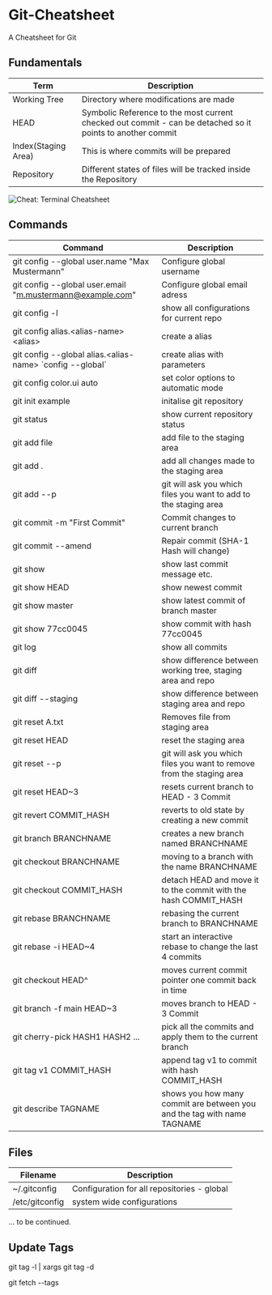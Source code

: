 # Git-Cheatsheet
A Cheatsheet for Git 

## Fundamentals
| Term | Description |
| ----------- | ----------- |
| Working Tree | Directory where modifications are made |
| HEAD | Symbolic Reference to the most current checked out commit - can be detached so it points to another commit |
| Index(Staging Area) | This is where commits will be prepared |
| Repository | Different states of files will be tracked inside the Repository |

![Cheat: Terminal Cheatsheet](https://github.com/SebastianBoldt/Git-Cheatsheet/blob/e12a338944a5ca89aae5298119f7c96a81f52e8f/Images/index.png?raw=true)

## Commands 

| Command | Description |
| ----------- | ----------- |
| git config --global user.name "Max Mustermann" | Configure global username |
| git config --global user.email "m.mustermann@example.com" | Configure global email adress |
| git config -l | show all configurations for current repo |
| git config alias.\<alias-name\> \<alias\> | create a alias |
| git config --global alias.\<alias-name\> \`config --global\` | create alias with parameters |
| git config color.ui auto | set color options to automatic mode |
| git init example  | initalise git repository |
| git status | show current repository status |
| git add file | add file to the staging area|
| git add . | add all changes made to the staging area |
| git add --p | git will ask you which files you want to add to the staging area |
| git commit -m "First Commit" | Commit changes to current branch |
| git commit --amend | Repair commit (SHA-1 Hash will change) |
| git show | show last commit message etc. |
| git show HEAD | show newest commit |
| git show master | show latest commit of branch master |
| git show 77cc0045 | show commit with hash 77cc0045 |
| git log | show all commits |
| git diff | show difference between working tree, staging area and repo |
| git diff --staging | show difference between staging area and repo |
| git reset A.txt | Removes file from staging area |
| git reset HEAD | reset the staging area  |
| git reset --p | git will ask you which files you want to remove from the staging area |
| git reset HEAD~3 | resets current branch to HEAD - 3 Commit |
| git revert COMMIT_HASH | reverts to old state by creating a new commit |
| git branch BRANCHNAME | creates a new branch named BRANCHNAME |
| git checkout BRANCHNAME | moving to a branch with the name BRANCHNAME |
| git checkout COMMIT_HASH | detach HEAD and move it to the commit with the hash COMMIT_HASH |
| git rebase BRANCHNAME | rebasing the current branch to BRANCHNAME |
| git rebase -i HEAD~4 | start an interactive rebase to change the last 4 commits |
| git checkout HEAD^ | moves current commit pointer one commit back in time |
| git branch -f main HEAD~3 | moves branch to HEAD - 3 Commit |
| git cherry-pick HASH1 HASH2 ... | pick all the commits and apply them to the current branch |
| git tag v1 COMMIT_HASH | append tag v1 to commit with hash COMMIT_HASH |
| git describe TAGNAME | shows you how many commit are between you and the tag with name TAGNAME |

## Files

| Filename | Description |
| ----------- | ----------- |
| ~/.gitconfig  | Configuration for all repositories - global |
| /etc/gitconfig | system wide configurations |

... to be continued.

## Update Tags

git tag -l | xargs git tag -d

git fetch --tags
